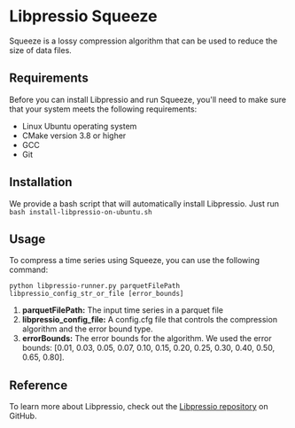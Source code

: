 # Libpressio Squeeze

Squeeze is a lossy compression algorithm that can be used to reduce the size of data files. 

## Requirements

Before you can install Libpressio and run Squeeze, you'll need to make sure that your system meets the following requirements:

- Linux Ubuntu operating system
- CMake version 3.8 or higher
- GCC 
- Git

## Installation

We provide a bash script that will automatically install Libpressio. Just run `bash install-libpressio-on-ubuntu.sh`

## Usage

To compress a time series using Squeeze, you can use the following command:

`python libpressio-runner.py parquetFilePath libpressio_config_str_or_file [error_bounds]`

1. **parquetFilePath:** The input time series in a parquet file   
2. **libpressio_config_file:** A config.cfg file that controls the compression algorithm and the error bound type.
3. **errorBounds:** The error bounds for the algorithm. We used the error bounds: [0.01, 0.03, 0.05, 0.07, 0.10, 0.15, 0.20, 0.25, 0.30, 0.40, 0.50, 0.65, 0.80].

## Reference

To learn more about Libpressio, check out the [Libpressio repository](https://github.com/robertu94/libpressio.git) on GitHub.


